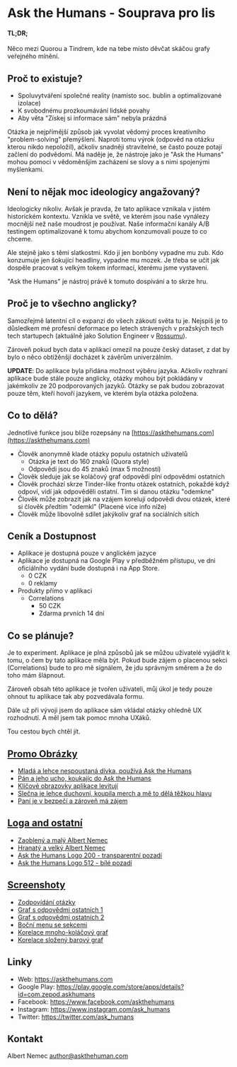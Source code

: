 # Ask the Humans - Souprava pro lis

#### TL;DR;
Něco mezi Quorou a Tindrem, kde na tebe místo děvčat skáčou grafy veřejného mínění.

## Proč to existuje?
* Spoluvytváření společné reality (namísto soc. bublin a optimalizované izolace)  
* K svobodnému prozkoumávání lidské povahy   
* Aby věta "Získej si informace sám" nebyla prázdná

Otázka je nejpřímější způsob jak vyvolat vědomý proces kreativního "problem-solving" přemýšlení.
Naproti tomu výrok (odpověd na otázku kterou nikdo nepoložil), ačkoliv snadněji stravitelné,
se často pouze potají začlení do podvědomí. Má naděje je, že nástroje jako je "Ask the Humans" mohou
pomoci v vědoměnšjím zacházení se slovy a s nimi spojenými myšlenkami.   

## Není to nějak moc ideologicy angažovaný?
Ideologicky nikoliv. Avšak je pravda, že tato aplikace vznikala v jistém historickém kontextu. 
Vznikla ve světě, ve kterém jsou naše vynálezy mocnější než naše moudrost je používat. 
Naše informační kanály A/B testingem optimalizované k tomu abychom konzumovali pouze to co chceme.

Ale stejně jako s těmi slatkostmi. Kdo jí jen bonbóny vypadne mu zub. Kdo konzumuje jen šokující headliny, vypadne mu mozek.
Je třeba se učit jak dospěle pracovat s velkým tokem informací, kterému jsme vystaveni.

"Ask the Humans" je nástroj právě k tomuto dospívání a to skrze hru.

## Proč je to všechno anglicky?
Samozřejmě latentní cíl o expanzi do všech zákoutí světa tu je. Nejspíš je to důsledkem mé profesní deformace
po letech strávených v pražských tech tech startupech (aktuálně jako Solution Engineer v [Rossumu](https://rossum.ai)).

Zároveň pokud bych data v aplikaci omezil na pouze český dataset, z dat by bylo o něco obtížěnšjí docházet k závěrům
univerzálním. 

**UPDATE**: Do aplikace byla přidána možnost výběru jazyka. Ačkoliv rozhraní aplikace bude stále pouze anglicky, otázky
mohou být pokládány v jakémkoliv ze 20 podporovaných jazyků. Otázky se pak budou zobrazovat pouze těm, kteří hovoří jazykem,
ve kterém byla otázka položena.

## Co to dělá?
Jednotlivé funkce jsou blíže rozepsány na [https://askthehumans.com](https://askthehumans.com)

* Člověk anonymně klade otázky populu ostatních uživatelů
    * Otázka je text do 160 znaků (Quora style)
    * Odpovědi jsou do 45 znaků (max 5 možností)
* Člověk sleduje jak se koláčový graf odpovědí plní odpovědmi ostatních
* Člověk prochází skrze Tinder-like frontu otázek ostatních, pokaždé když odpoví, vidí jak odpověděli ostatní. Tím si danou otázku "odemkne"
* Člověk může zobrazit jak na vzájem korelují odpovědi dvou otázek, které si člověk předtím "odemkl" (Placené více info níže)
* Člověk může libovolně sdílet jakýkoliv graf na sociálních sítích

## Ceník a Dostupnost
* Aplikace je dostupná pouze v anglickém jazyce
* Aplikace je dostupná na Google Play v předběžném přístupu, ve dni oficiálního vydání bude dostupná i na App Store.
    * 0 CZK
    * 0 reklamy
*  Produkty přímo v aplikaci
    * Correlations
        * 50 CZK 
        * Zdarma prvních 14 dní  
        
## Co se plánuje?
Je to experiment. Aplikace je plná způsobů jak se můžou uživatelé vyjádřit k tomu, o čem by tato aplikace měla být.
Pokud bude zájem o placenou sekci (Correlations) bude to pro mě signálem, že jdu správným směrem a že do toho mám šlápnout.

Zároveň obsah této aplikace je tvořen uživateli, můj úkol je tedy pouze ohnout tu aplikace tak aby pozvedávala formu.

Dále už při vývoji jsem do aplikace sám vkládal otázky ohledně UX rozhodnutí. A měl jsem tak pomoc mnoha UXáků.

Tou cestou bych chtěl jít.

## [Promo Obrázky](https://github.com/zepod/ask-humans-site/tree/gh-pages/press-kit/promo-images)
* [Mladá a lehce nespoustaná dívka, používá Ask the Humans](https://github.com/zepod/ask-humans-site/blob/gh-pages/press-kit/promo-images/promo_photo_1.png)
* [Pán a jeho ucho, koukajíc do Ask the Humans](https://github.com/zepod/ask-humans-site/blob/gh-pages/press-kit/promo-images/promo_photo_2.png)
* [Klíčové obrazovky aplikace levitují](https://github.com/zepod/ask-humans-site/blob/gh-pages/press-kit/promo-images/promo_photo_3.png)
* [Slečna je lehce duchovní, koupila merch a mě to dělá těžkou hlavu](https://github.com/zepod/ask-humans-site/blob/gh-pages/press-kit/promo-images/promo_photo_4.png)
* [Paní je v bezpečí a zároveň má zájem](https://github.com/zepod/ask-humans-site/blob/gh-pages/press-kit/promo-images/promo_photos_3.png)

## [Loga and ostatní](https://github.com/zepod/ask-humans-site/tree/gh-pages/press-kit/profile-images)
* [Zaoblený a malý Albert Nemec](https://github.com/zepod/ask-humans-site/blob/gh-pages/press-kit/profile-images/albertnemec_circle.png)
* [Hranatý a velký Albert Nemec](https://github.com/zepod/ask-humans-site/blob/gh-pages/press-kit/profile-images/albertnemec_square.png)
* [Ask the Humans Logo 200 - transparentní pozadí](https://github.com/zepod/ask-humans-site/blob/gh-pages/press-kit/profile-images/logo_200_alpha.png)
* [Ask the Humans Logo 512 - bílé pozadí ](https://github.com/zepod/ask-humans-site/blob/gh-pages/press-kit/profile-images/logo_512_noalpha.png)

## [Screenshoty](https://github.com/zepod/ask-humans-site/tree/gh-pages/press-kit/screenshots)
* [Zodpovídání otázky](https://github.com/zepod/ask-humans-site/blob/gh-pages/press-kit/screenshots/answering_screenshot.png)
* [Graf s odpovědmi ostatních 1](https://github.com/zepod/ask-humans-site/blob/gh-pages/press-kit/screenshots/chart_screenshot_1.png)
* [Graf s odpovědmi ostatních 2](https://github.com/zepod/ask-humans-site/blob/gh-pages/press-kit/screenshots/chart_screenshot_2.png)
* [Boční menu se sekcemi](https://github.com/zepod/ask-humans-site/blob/gh-pages/press-kit/screenshots/menu_screenshot.png)
* [Korelace mnoho-koláčový graf](https://github.com/zepod/ask-humans-site/blob/gh-pages/press-kit/screenshots/pies_screenshot.png)
* [Korelace složený barový graf](https://github.com/zepod/ask-humans-site/blob/gh-pages/press-kit/screenshots/stacks_screenshot.png)

## Linky
* Web: https://askthehumans.com
* Google Play: https://play.google.com/store/apps/details?id=com.zepod.askhumans
* Facebook: https://www.facebook.com/askthehumans
* Instagram: https://www.instagram.com/ask_humans
* Twitter: https://twitter.com/ask_humans

## Kontakt
Albert Nemec
[author@askthehuman.com](author@askthehuman.com)
